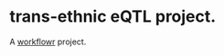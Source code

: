 # trans-ethnic eQTL project.

A [workflowr][] project.

[workflowr]: https://github.com/jdblischak/workflowr
